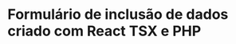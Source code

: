 <h1>Formulário de inclusão de dados criado com React TSX e PHP</h1>


<img src="./assets/Background.png" alt="" />
